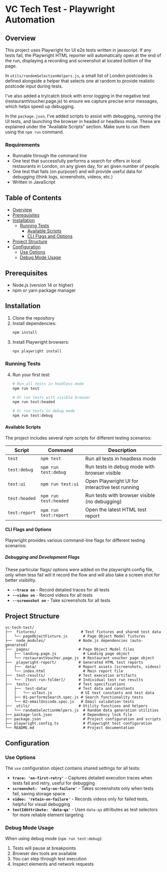 # VC Tech Test - Playwright Automation

## Overview

This project uses Playwright for UI e2e tests written in javascript. If any tests fail, the Playwright HTML reporter will automatically open at the end of the run, displaying a recording and screenshot at located bottom of the page.

In `utils/randomSelectionHelpers.js`, a small list of London postcodes is defined alongside a helper that selects one at random to provide realistic postcode input during tests.

I've also added a try/catch block with error logging in the negative test (restaurantVoucher.page.js) to ensure we capture precise error messages, which helps speed up debugging.

In the `package.json`, I’ve added scripts to assist with debugging, running the UI tests, and launching the browser in headed or headless mode. These are explained under the "Available Scripts" section. Make sure to run them using the `npm run` command.


### Requirements

- Runnable through the command line
- One test that successfully performs a search for offers in local restaurants in London, on any
  given day, for an given number of people.
- One test that fails (on purpose!) and will provide useful data for debugging (think logs,
  screenshots, videos, etc.)
- Written in JavaScript

## Table of Contents

- [Overview](#overview)
- [Prerequisites](#prerequisites)
- [Installation](#installation)
  - [Running Tests](#running-tests)
    - [Available Scripts](#available-scripts)
    - [CLI Flags and Options](#cli-flags-and-options)
- [Project Structure](#project-structure)
- [Configuration](#configuration)
  - [Use Options](#use-options)
  - [Debug Mode Usage](#debug-mode-usage)


## Prerequisites

- Node.js (version 14 or higher)
- npm or yarn package manager

## Installation

1. Clone the repository
2. Install dependencies:
   ```bash
   npm install
   ```
3. Install Playwright browsers:
   ```bash
   npx playwright install
   ```
### Running Tests
4. Run your first test:
   ```bash
   # Run all tests in headless mode
   npm run test
   
   # Or run tests with visible browser
   npm run test:headed
   
   # Or run tests in debug mode
   npm run test:debug
   ```

#### Available Scripts
The project includes several npm scripts for different testing scenarios:

| Script | Command | Description |
|--------|---------|-------------|
| `test` | `npm test` | Run all tests in headless mode |
| `test:debug` | `npm run test:debug` | Run tests in debug mode with browser visible |
| `test:ui` | `npm run test:ui` | Open Playwright UI for interactive test running |
| `test:headed` | `npm run test:headed` | Run tests with browser visible (no debugging) |
| `test:report` | `npm run test:report` | Open the latest HTML test report |

#### CLI Flags and Options

Playwright provides various command-line flags for different testing scenarios:

##### Debugging and Development Flags

These particular flags/ options were added on the playwright.config file, only when tess fail will it record the flow and will also take a screen shot for better visibility.

- **`--trace on`** - Record detailed traces for all tests
- **`--video on`** - Record videos for all tests
- **`--screenshot on`** - Take screenshots for all tests

## Project Structure

```
vc-tech-test/
├──  fixtures/                    # Test fixtures and shared test data
│   └── pageObjectFixture.js       # Page Object Model fixtures
├──  node_modules/               # Node.js dependencies (auto-generated)
├──  pages/                      # Page Object Model files
│   ├── landing.page.js            # Landing page object
│   └── restaurantVoucher.page.js  # Restaurant voucher page object
├──  playwright-report/          # Generated HTML test reports
│   ├──  data/                   # Report assets (screenshots, videos)
│   └── index.html                 # Main report file
├──  test-results/               # Test execution artifacts
│   └──  [test-run-folder]/      # Individual test run results
├──  tests/                      # Test specifications
│   ├──  test-data/              # Test data and constants
│   │   └── uiText.js             # UI text constants and test data
│   ├── 01-performsSearch.spec.js # Search functionality tests
│   └── 02-emailUnicode.spec.js   # Email validation tests
├──  utils/                      # Utility functions and helpers
│   └── randomSelectionHelpers.js  # Random data generation utilities
├── package-lock.json              # Dependency lock file
├── package.json                   # Project configuration and scripts
├── playwright.config.ts           # Playwright test configuration
└── README.md                      # Project documentation
```

## Configuration

### Use Options

The `use` configuration object contains shared settings for all tests:

- **`trace: 'on-first-retry'`** - Captures detailed execution traces when tests fail and retry, useful for debugging
- **`screenshot: 'only-on-failure'`** - Takes screenshots only when tests fail, saving storage space
- **`video: 'retain-on-failure'`** - Records videos only for failed tests, helpful for visual debugging
- **`testIdAttribute: 'data-qa'`** - Uses `data-qa` attributes as test selectors for more reliable element targeting

### Debug Mode Usage

When using debug mode (`npm run test:debug`):
1. Tests will pause at breakpoints
2. Browser dev tools are available
3. You can step through test execution
4. Inspect elements and network requests
